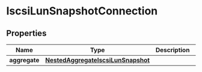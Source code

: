 

# IscsiLunSnapshotConnection


## Properties

Name | Type | Description | Notes
------------ | ------------- | ------------- | -------------
**aggregate** | [**NestedAggregateIscsiLunSnapshot**](NestedAggregateIscsiLunSnapshot.md) |  | 



